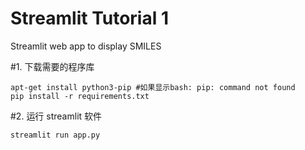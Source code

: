 # Streamlit Tutorial 1

Streamlit web app to display SMILES

#1. 下载需要的程序库

```
apt-get install python3-pip #如果显示bash: pip: command not found
pip install -r requirements.txt
```

#2. 运行 streamlit 软件

```
streamlit run app.py
```
